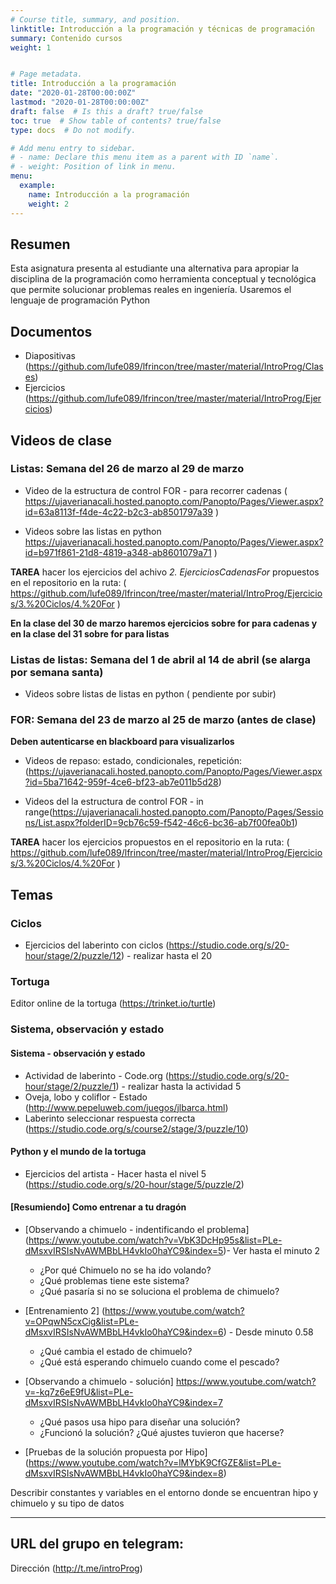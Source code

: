 ```yaml
---
# Course title, summary, and position.
linktitle: Introducción a la programación y técnicas de programación
summary: Contenido cursos
weight: 1


# Page metadata.
title: Introducción a la programación
date: "2020-01-28T00:00:00Z"
lastmod: "2020-01-28T00:00:00Z"
draft: false  # Is this a draft? true/false
toc: true  # Show table of contents? true/false
type: docs  # Do not modify.

# Add menu entry to sidebar.
# - name: Declare this menu item as a parent with ID `name`.
# - weight: Position of link in menu.
menu:
  example:
    name: Introducción a la programación
    weight: 2
---
```


## Resumen
Esta asignatura presenta al estudiante una alternativa para apropiar la disciplina de la programación como herramienta conceptual y tecnológica que permite solucionar problemas reales en ingeniería. Usaremos el lenguaje de programación Python

## Documentos

* Diapositivas (https://github.com/lufe089/lfrincon/tree/master/material/IntroProg/Clases)
* Ejercicios (https://github.com/lufe089/lfrincon/tree/master/material/IntroProg/Ejercicios)

## Videos de clase 

 ### Listas: Semana del 26 de marzo al 29 de marzo 

* Video de la estructura de control FOR - para recorrer cadenas
( https://ujaverianacali.hosted.panopto.com/Panopto/Pages/Viewer.aspx?id=63a8113f-f4de-4c22-b2c3-ab8501797a39 )

* Videos sobre las listas en python https://ujaverianacali.hosted.panopto.com/Panopto/Pages/Viewer.aspx?id=b971f861-21d8-4819-a348-ab8601079a71 )

**TAREA** hacer los ejercicios del achivo *2. EjerciciosCadenasFor* propuestos en el repositorio en la ruta:
 ( https://github.com/lufe089/lfrincon/tree/master/material/IntroProg/Ejercicios/3.%20Ciclos/4.%20For )

**En la clase del 30 de marzo haremos ejercicios sobre for para cadenas y en la clase del 31 sobre for para listas**


 ### Listas de listas: Semana del 1 de abril al 14 de abril (se alarga por semana santa) 
 * Videos sobre listas de listas en python ( pendiente por subir)

### FOR: Semana del 23 de marzo al 25 de marzo (antes de clase) 
**Deben autenticarse en blackboard para visualizarlos** 
* Videos de repaso: estado, condicionales, repetición: (https://ujaverianacali.hosted.panopto.com/Panopto/Pages/Viewer.aspx?id=5ba71642-959f-4ce6-bf23-ab7e011b5d28)

* Videos del la estructura de control FOR - in range(https://ujaverianacali.hosted.panopto.com/Panopto/Pages/Sessions/List.aspx?folderID=9cb76c59-f542-46c6-bc36-ab7f00fea0b1)

**TAREA** hacer los ejercicios propuestos en el repositorio en la ruta:
 ( https://github.com/lufe089/lfrincon/tree/master/material/IntroProg/Ejercicios/3.%20Ciclos/4.%20For )


## Temas
### Ciclos
* Ejercicios del laberinto con ciclos (https://studio.code.org/s/20-hour/stage/2/puzzle/12) - realizar hasta el 20

### Tortuga
Editor online de la tortuga (https://trinket.io/turtle)

### Sistema, observación y estado

#### Sistema - observación y estado 
* Actividad de laberinto - Code.org (https://studio.code.org/s/20-hour/stage/2/puzzle/1) - realizar hasta la actividad 5
* Oveja, lobo y coliflor - Estado (http://www.pepeluweb.com/juegos/jlbarca.html)
* Laberinto seleccionar respuesta correcta (https://studio.code.org/s/course2/stage/3/puzzle/10)

#### Python y el mundo de la tortuga
* Ejercicios del artista - Hacer hasta el nivel 5 (https://studio.code.org/s/20-hour/stage/5/puzzle/2)

#### [Resumiendo] Como entrenar a tu dragón
* [Observando a chimuelo - indentificando el problema] (https://www.youtube.com/watch?v=VbK3DcHp95s&list=PLe-dMsxvIRSIsNvAWMBbLH4vkIo0haYC9&index=5)- Ver hasta el minuto 2

	- ¿Por qué Chimuelo no se ha ido volando?
	- ¿Qué problemas tiene este sistema?
	- ¿Qué pasaría si no se soluciona el problema de chimuelo?


* [Entrenamiento 2] (https://www.youtube.com/watch?v=OPqwN5cxCig&list=PLe-dMsxvIRSIsNvAWMBbLH4vkIo0haYC9&index=6) - Desde minuto 0.58
	- ¿Qué cambia el estado de chimuelo?
	- ¿Qué está esperando chimuelo cuando come el pescado?

* [Observando a chimuelo - solución] https://www.youtube.com/watch?v=-kq7z6eE9fU&list=PLe-dMsxvIRSIsNvAWMBbLH4vkIo0haYC9&index=7
	- ¿Qué pasos usa hipo para diseñar una solución?
	- ¿Funcionó la solución? ¿Qué ajustes tuvieron que hacerse?

* [Pruebas de la solución propuesta por Hipo] (https://www.youtube.com/watch?v=lMYbK9CfGZE&list=PLe-dMsxvIRSIsNvAWMBbLH4vkIo0haYC9&index=8)

Describir constantes y variables en el entorno donde se encuentran hipo y chimuelo y su tipo de datos


---



## URL del grupo en telegram: 
Dirección (http://t.me/introProg)
